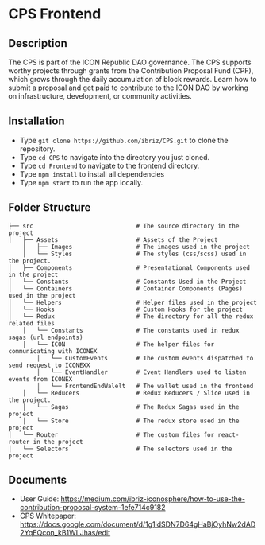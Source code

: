 # CPS Frontend

## Description

The CPS is part of the ICON Republic DAO governance. The CPS supports worthy projects through grants from the Contribution Proposal Fund (CPF), which grows through the daily accumulation of block rewards. Learn how to submit a proposal and get paid to contribute to the ICON DAO by working on infrastructure, development, or community activities.

## Installation
- Type ```git clone https://github.com/ibriz/CPS.git``` to clone the repository. 
- Type ```cd CPS``` to navigate into the directory you just cloned.
- Type ```cd Frontend``` to navigate to the frontend directory.
- Type ```npm install``` to install all dependencies
- Type ```npm start``` to run the app locally.

## Folder Structure

    ├── src                             # The source directory in the project
    │   ├── Assets                      # Assets of the Project
        │   ├── Images                  # The images used in the project
        │   └── Styles                  # The styles (css/scss) used in the project.
    │   ├── Components                  # Presentational Components used in the project
    │   └── Constants                   # Constants Used in the Project
    │   └── Containers                  # Container Components (Pages) used in the project
    │   └── Helpers                     # Helper files used in the project
    │   └── Hooks                       # Custom Hooks for the project
    │   └── Redux                       # The directory for all the redux related files
        │   └── Constants               # The constants used in redux sagas (url endpoints)
        │   └── ICON                    # The helper files for communicating with ICONEX
            │   └── CustomEvents        # The custom events dispatched to send request to ICONEXX
            │   └── EventHandler        # Event Handlers used to listen events from ICONEX
            │   └── FrontendEndWalelt   # The wallet used in the frontend
        │   └── Reducers                # Redux Reducers / Slice used in the project.
        │   └── Sagas                   # The Redux Sagas used in the project
        │   └── Store                   # The redux store used in the project
    │   └── Router                      # The custom files for react-router in the project
    │   └── Selectors                   # The selectors used in the project

## Documents

- User Guide: https://medium.com/ibriz-iconosphere/how-to-use-the-contribution-proposal-system-1efe714c9182 
- CPS Whitepaper: https://docs.google.com/document/d/1g1idSDN7D64gHaBjOyhNw2dAD2YqEQcon_kB1WLJhas/edit
